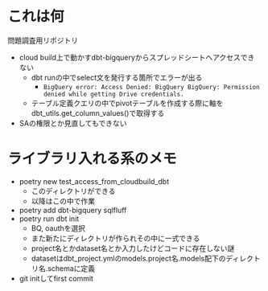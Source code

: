 # これは何

問題調査用リポジトリ

- cloud build上で動かすdbt-bigqueryからスプレッドシートへアクセスできない
  - dbt runの中でselect文を発行する箇所でエラーが出る
    - `BigQuery error: Access Denied: BigQuery BigQuery: Permission denied while getting Drive credentials.`
  - テーブル定義クエリの中でpivotテーブルを作成する際に軸をdbt_utils.get_column_values()で取得する
- SAの権限とか見直してもできない

# ライブラリ入れる系のメモ

- poetry new test_access_from_cloudbuild_dbt
  - このディレクトリができる
  - 以降はこの中で作業
- poetry add dbt-bigquery sqlfluff
- poetry run dbt init
  - BQ, oauthを選択
  - また新たにディレクトリが作られその中に一式できる
  - project名とかdataset名とか入力したけどコードに存在しない謎
  - datasetはdbt_project.ymlのmodels.project名.models配下のディレクトリ名.schemaに定義
- git initしてfirst commit
